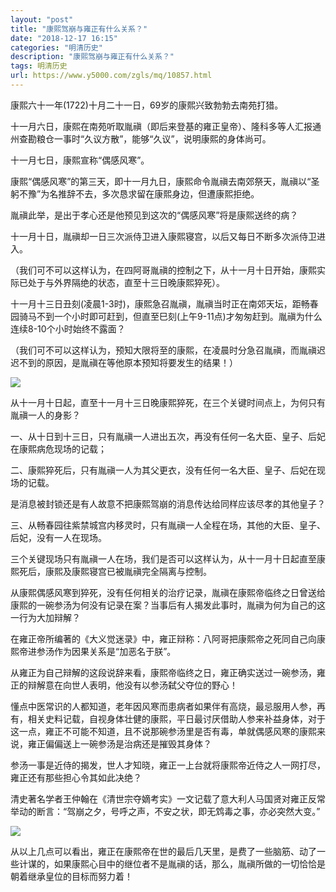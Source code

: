 ```yaml
---
layout: "post"
title: "康熙驾崩与雍正有什么关系？"
date: "2018-12-17 16:15"
categories: "明清历史"
description: "康熙驾崩与雍正有什么关系？"
tags: 明清历史
url: https://www.y5000.com/zgls/mq/10857.html
---
```






康熙六十一年(1722)十月二十一日，69岁的康熙兴致勃勃去南苑打猎。

十一月六日，康熙在南苑听取胤禛（即后来登基的雍正皇帝）、隆科多等人汇报通州查勘粮仓一事时“久议方散”，能够“久议”，说明康熙的身体尚可。

十一月七日，康熙宣称“偶感风寒”。

康熙“偶感风寒”的第三天，即十一月九日，康熙命令胤禛去南郊祭天，胤禛以“圣躬不豫”为名推辞不去，多次恳求留在康熙身边，但遭康熙拒绝。

胤禛此举，是出于孝心还是他预见到这次的“偶感风寒”将是康熙送终的病？

十一月十日，胤禛却一日三次派侍卫进入康熙寝宫，以后又每日不断多次派侍卫进入。

（我们可不可以这样认为，在四阿哥胤禛的控制之下，从十一月十日开始，康熙实际已处于与外界隔绝的状态，直至十三日晚康熙猝死）。

十一月十三日丑刻(凌晨1-3时)，康熙急召胤禛，胤禛当时正在南郊天坛，距畅春园骑马不到一个小时即可赶到，但直至巳刻(上午9-11点)才匆匆赶到。胤禛为什么连续8-10个小时始终不露面？

（我们可不可以这样认为，预知大限将至的康熙，在凌晨时分急召胤禛，而胤禛迟迟不到的原因，是胤禛在等他原本预知将要发生的结果！）

![](https://img.y5000.com/uploads/allimg/170116/13152W608-0.jpg)

从十一月十日起，直至十一月十三日晚康熙猝死，在三个关键时间点上，为何只有胤禛一人的身影？

一、从十日到十三日，只有胤禛一人进出五次，再没有任何一名大臣、皇子、后妃在康熙病危现场的记载；

二、康熙猝死后，只有胤禛一人为其父更衣，没有任何一名大臣、皇子、后妃在现场的记载。

是消息被封锁还是有人故意不把康熙驾崩的消息传达给同样应该尽孝的其他皇子？

三、从畅春园往紫禁城宫内移灵时，只有胤禛一人全程在场，其他的大臣、皇子、后妃，没有一人在现场。

三个关键现场只有胤禛一人在场，我们是否可以这样认为，从十一月十日起直至康熙死后，康熙及康熙寝宫已被胤禛完全隔离与控制。

从康熙偶感风寒到猝死，没有任何相关的治疗记录，胤禛在康熙帝临终之日曾送给康熙的一碗参汤为何没有记录在案？当事后有人揭发此事时，胤禛为何为自己的这一行为大加辩解？

在雍正帝所编著的《大义觉迷录》中，雍正辩称：八阿哥把康熙帝之死同自己向康熙帝进参汤作为因果关系是“加恶名于朕”。

从雍正为自己辩解的这段说辞来看，康熙帝临终之日，雍正确实送过一碗参汤，雍正的辩解意在向世人表明，他没有以参汤弑父夺位的野心！

懂点中医常识的人都知道，老年因风寒而患病者如果伴有高烧，最忌服用人参，再有，相关史料记载，自视身体壮健的康熙，平日最讨厌借助人参来补益身体，对于这一点，雍正不可能不知道，且不说那碗参汤里是否有毒，单就偶感风寒的康熙来说，雍正偏偏送上一碗参汤是治病还是摧毁其身体？

参汤一事是近侍的揭发，世人才知晓，雍正一上台就将康熙帝近侍之人一网打尽，雍正还有那些担心令其如此决绝？

清史著名学者王仲翰在《清世宗夺嫡考实》一文记载了意大利人马国贤对雍正反常举动的断言：“驾崩之夕，号呼之声，不安之状，即无鸩毒之事，亦必突然大变。”

![](https://img.y5000.com/uploads/allimg/170116/8-1F116131322600.jpg)

从以上几点可以看出，雍正在康熙帝在世的最后几天里，是费了一些脑筋、动了一些计谋的，如果康熙心目中的继位者不是胤禛的话，那么，胤禛所做的一切恰恰是朝着继承皇位的目标而努力着！
